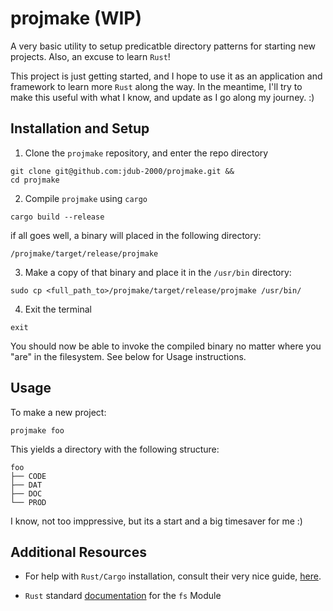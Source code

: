 # projmake (WIP)
 
A very basic utility to setup predicatble directory patterns
for starting new projects.  Also, an excuse to learn `Rust`!

This project is just getting started, and I hope to use it as an application
and framework to learn more `Rust` along the way.  In the meantime, I'll try to make
this useful with what I know, and update as I go along my journey. :)

## Installation and Setup 

1. Clone the `projmake` repository, and enter the repo directory

```
git clone git@github.com:jdub-2000/projmake.git &&
cd projmake
```

2. Compile `projmake` using `cargo`

```
cargo build --release
```

if all goes well, a binary will placed in the following directory:

`/projmake/target/release/projmake`

3. Make a copy of that binary and place it in the `/usr/bin` directory:

```
sudo cp <full_path_to>/projmake/target/release/projmake /usr/bin/
```

4. Exit the terminal

```
exit
```

You should now be able to invoke the compiled binary no matter where you "are" in the filesystem.  See below for Usage instructions.

## Usage

To make a new project:

```
projmake foo
```

This yields a directory with the following structure:

```
foo
├── CODE
├── DAT
├── DOC
└── PROD
```

I know, not too imppressive, but its a start and a big timesaver for me :)


## Additional Resources

- For help with `Rust/Cargo` installation, consult their very nice guide, [ here](https://www.rust-lang.org/tools/install).

- `Rust` standard [documentation](https://doc.rust-lang.org/std/fs/index.html) for the `fs` Module